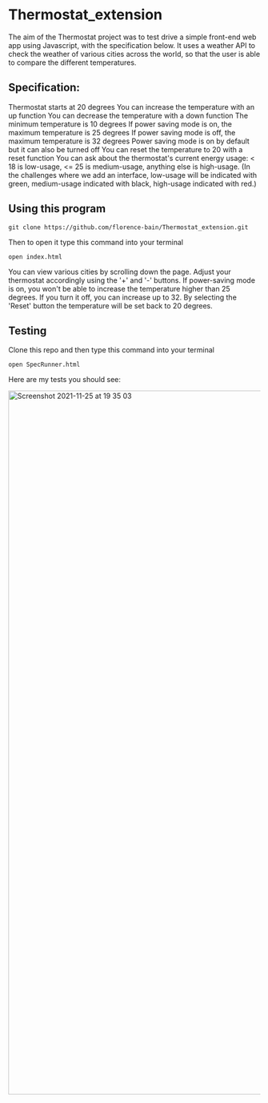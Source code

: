 # Thermostat_extension

The aim of the Thermostat project was to test drive a simple front-end web app using Javascript, with the specification below. 
It uses a weather API to check the weather of various cities across the world, so that the user is able to compare the different
temperatures.

## Specification:

Thermostat starts at 20 degrees
You can increase the temperature with an up function
You can decrease the temperature with a down function
The minimum temperature is 10 degrees
If power saving mode is on, the maximum temperature is 25 degrees
If power saving mode is off, the maximum temperature is 32 degrees
Power saving mode is on by default but it can also be turned off
You can reset the temperature to 20 with a reset function
You can ask about the thermostat's current energy usage: < 18 is low-usage, <= 25 is medium-usage, anything else is high-usage.
(In the challenges where we add an interface, low-usage will be indicated with green, medium-usage indicated with black, high-usage indicated with red.)

## Using this program

```
git clone https://github.com/florence-bain/Thermostat_extension.git
```
Then to open it type this command into your terminal
```
open index.html
```
You can view various cities by scrolling down the page. Adjust your thermostat accordingly using the '+' and '-' buttons. 
If power-saving mode is on, you won't be able to increase the temperature higher than 25 degrees. 
If you turn it off, you can increase up to 32. By selecting the 'Reset' button the temperature will be set back to 20 degrees.

## Testing 
Clone this repo and then type this command into your terminal
```
open SpecRunner.html
```
Here are my tests you should see:


<img width="1406" alt="Screenshot 2021-11-25 at 19 35 03" src="https://user-images.githubusercontent.com/78934464/143493493-022c60d6-ea1d-4b99-8d25-3bfe42177afc.png">
